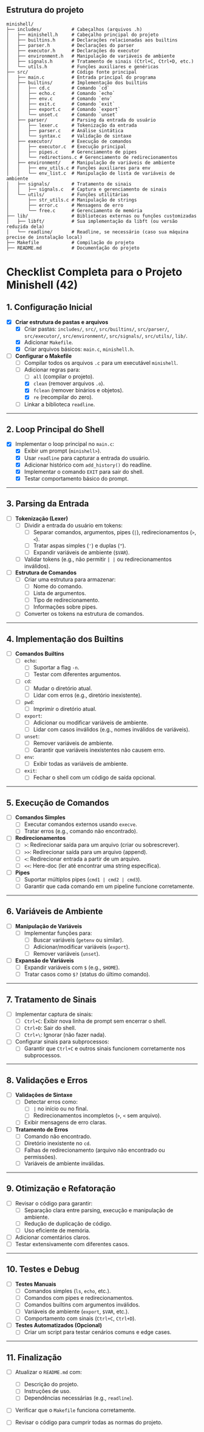 ## Estrutura do projeto
```
minishell/
├── includes/           # Cabeçalhos (arquivos .h)
│   ├── minishell.h     # Cabeçalho principal do projeto
│   ├── builtins.h      # Declarações relacionadas aos builtins
│   ├── parser.h        # Declarações do parser
│   ├── executor.h      # Declarações do executor
│   ├── environment.h   # Manipulação de variáveis de ambiente
│   ├── signals.h       # Tratamento de sinais (Ctrl+C, Ctrl+D, etc.)
│   └── utils.h         # Funções auxiliares e genéricas
├── src/                # Código fonte principal
│   ├── main.c          # Entrada principal do programa
│   ├── builtins/       # Implementação dos builtins
│   │   ├── cd.c        # Comando `cd`
│   │   ├── echo.c      # Comando `echo`
│   │   ├── env.c       # Comando `env`
│   │   ├── exit.c      # Comando `exit`
│   │   ├── export.c    # Comando `export`
│   │   └── unset.c     # Comando `unset`
│   ├── parser/         # Parsing da entrada do usuário
│   │   ├── lexer.c     # Tokenização da entrada
│   │   ├── parser.c    # Análise sintática
│   │   └── syntax.c    # Validação de sintaxe
│   ├── executor/       # Execução de comandos
│   │   ├── executor.c  # Execução principal
│   │   ├── pipes.c     # Gerenciamento de pipes
│   │   └── redirections.c # Gerenciamento de redirecionamentos
│   ├── environment/    # Manipulação de variáveis de ambiente
│   │   ├── env_utils.c # Funções auxiliares para env
│   │   └── env_list.c  # Manipulação de lista de variáveis de ambiente
│   ├── signals/        # Tratamento de sinais
│   │   ├── signals.c   # Captura e gerenciamento de sinais
│   └── utils/          # Funções utilitárias
│       ├── str_utils.c # Manipulação de strings
│       ├── error.c     # Mensagens de erro
│       └── free.c      # Gerenciamento de memória
├── lib/                # Bibliotecas externas ou funções customizadas
│   ├── libft/          # Sua implementação da libft (ou versão reduzida dela)
│   └── readline/       # Readline, se necessário (caso sua máquina precise de instalação local)
├── Makefile            # Compilação do projeto
├── README.md           # Documentação do projeto
```

# Checklist Completa para o Projeto Minishell (42)

## 1. Configuração Inicial
- [x] **Criar estrutura de pastas e arquivos**
  - [x] Criar pastas: `includes/`, `src/`, `src/builtins/`, `src/parser/`, `src/executor/`, `src/environment/`, `src/signals/`, `src/utils/`, `lib/`.
  - [x] Adicionar `Makefile`.
  - [x] Criar arquivos básicos: `main.c`, `minishell.h`.

- [ ] **Configurar o Makefile**
  - [ ] Compilar todos os arquivos `.c` para um executável `minishell`.
  - [ ] Adicionar regras para:
    - [ ] `all` (compilar o projeto).
    - [x] `clean` (remover arquivos `.o`).
    - [x] `fclean` (remover binários e objetos).
    - [x] `re` (recompilar do zero).
  - [ ] Linkar a biblioteca `readline`.

---

## 2. Loop Principal do Shell
- [x] Implementar o loop principal no `main.c`:
  - [x] Exibir um prompt (`minishell>`).
  - [x] Usar `readline` para capturar a entrada do usuário.
  - [x] Adicionar histórico com `add_history()` do readline.
  - [x] Implementar o comando `EXIT` para sair do shell.
  - [x] Testar comportamento básico do prompt.

---

## 3. Parsing da Entrada
- [ ] **Tokenização (Lexer)**
  - [ ] Dividir a entrada do usuário em tokens:
    - [ ] Separar comandos, argumentos, pipes (`|`), redirecionamentos (`>`, `<`).
    - [ ] Tratar aspas simples (`'`) e duplas (`"`).
    - [ ] Expandir variáveis de ambiente (`$VAR`).
  - [ ] Validar tokens (e.g., não permitir `| |` ou redirecionamentos inválidos).

- [ ] **Estrutura de Comandos**
  - [ ] Criar uma estrutura para armazenar:
    - [ ] Nome do comando.
    - [ ] Lista de argumentos.
    - [ ] Tipo de redirecionamento.
    - [ ] Informações sobre pipes.
  - [ ] Converter os tokens na estrutura de comandos.

---

## 4. Implementação dos Builtins
- [ ] **Comandos Builtins**
  - [ ] `echo`:
    - [ ] Suportar a flag `-n`.
    - [ ] Testar com diferentes argumentos.
  - [ ] `cd`:
    - [ ] Mudar o diretório atual.
    - [ ] Lidar com erros (e.g., diretório inexistente).
  - [ ] `pwd`:
    - [ ] Imprimir o diretório atual.
  - [ ] `export`:
    - [ ] Adicionar ou modificar variáveis de ambiente.
    - [ ] Lidar com casos inválidos (e.g., nomes inválidos de variáveis).
  - [ ] `unset`:
    - [ ] Remover variáveis de ambiente.
    - [ ] Garantir que variáveis inexistentes não causem erro.
  - [ ] `env`:
    - [ ] Exibir todas as variáveis de ambiente.
  - [ ] `exit`:
    - [ ] Fechar o shell com um código de saída opcional.

---

## 5. Execução de Comandos
- [ ] **Comandos Simples**
  - [ ] Executar comandos externos usando `execve`.
  - [ ] Tratar erros (e.g., comando não encontrado).

- [ ] **Redirecionamentos**
  - [ ] `>`: Redirecionar saída para um arquivo (criar ou sobrescrever).
  - [ ] `>>`: Redirecionar saída para um arquivo (append).
  - [ ] `<`: Redirecionar entrada a partir de um arquivo.
  - [ ] `<<`: Here-doc (ler até encontrar uma string específica).

- [ ] **Pipes**
  - [ ] Suportar múltiplos pipes (`cmd1 | cmd2 | cmd3`).
  - [ ] Garantir que cada comando em um pipeline funcione corretamente.

---

## 6. Variáveis de Ambiente
- [ ] **Manipulação de Variáveis**
  - [ ] Implementar funções para:
    - [ ] Buscar variáveis (`getenv` ou similar).
    - [ ] Adicionar/modificar variáveis (`export`).
    - [ ] Remover variáveis (`unset`).

- [ ] **Expansão de Variáveis**
  - [ ] Expandir variáveis com `$` (e.g., `$HOME`).
  - [ ] Tratar casos como `$?` (status do último comando).

---

## 7. Tratamento de Sinais
- [ ] Implementar captura de sinais:
  - [ ] `Ctrl+C`: Exibir nova linha de prompt sem encerrar o shell.
  - [ ] `Ctrl+D`: Sair do shell.
  - [ ] `Ctrl+\`: Ignorar (não fazer nada).
- [ ] Configurar sinais para subprocessos:
  - [ ] Garantir que `Ctrl+C` e outros sinais funcionem corretamente nos subprocessos.

---

## 8. Validações e Erros
- [ ] **Validações de Sintaxe**
  - [ ] Detectar erros como:
    - [ ] `|` no início ou no final.
    - [ ] Redirecionamentos incompletos (`>`, `<` sem arquivo).
  - [ ] Exibir mensagens de erro claras.

- [ ] **Tratamento de Erros**
  - [ ] Comando não encontrado.
  - [ ] Diretório inexistente no `cd`.
  - [ ] Falhas de redirecionamento (arquivo não encontrado ou permissões).
  - [ ] Variáveis de ambiente inválidas.

---

## 9. Otimização e Refatoração
- [ ] Revisar o código para garantir:
  - [ ] Separação clara entre parsing, execução e manipulação de ambiente.
  - [ ] Redução de duplicação de código.
  - [ ] Uso eficiente de memória.
- [ ] Adicionar comentários claros.
- [ ] Testar extensivamente com diferentes casos.

---

## 10. Testes e Debug
- [ ] **Testes Manuais**
  - [ ] Comandos simples (`ls`, `echo`, etc.).
  - [ ] Comandos com pipes e redirecionamentos.
  - [ ] Comandos builtins com argumentos inválidos.
  - [ ] Variáveis de ambiente (`export`, `$VAR`, etc.).
  - [ ] Comportamento com sinais (`Ctrl+C`, `Ctrl+D`).

- [ ] **Testes Automatizados (Opcional)**
  - [ ] Criar um script para testar cenários comuns e edge cases.

---

## 11. Finalização
- [ ] Atualizar o `README.md` com:
  - [ ] Descrição do projeto.
  - [ ] Instruções de uso.
  - [ ] Dependências necessárias (e.g., `readline`).
- [ ] Verificar que o `Makefile` funciona corretamente.
- [ ] Revisar o código para cumprir todas as normas do projeto.

